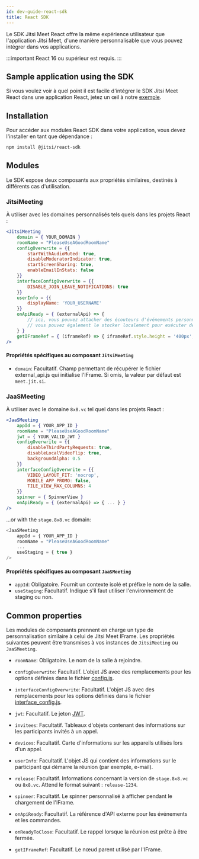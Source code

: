 ```yaml
---
id: dev-guide-react-sdk
title: React SDK
---
```


Le SDK Jitsi Meet React offre la même expérience utilisateur que l'application Jitsi Meet, d'une manière personnalisable que vous pouvez intégrer dans vos applications.

:::important
React 16 ou supérieur est requis.
:::

## Sample application using the SDK
Si vous voulez voir à quel point il est facile d'intégrer le SDK Jitsi Meet React dans une application React, jetez un œil à notre [exemple](https://github.com/jitsi/jitsi-meet-react-sdk/tree/main/example).

## Installation
Pour accéder aux modules React SDK dans votre application, vous devez l'installer en tant que dépendance :
```bash
npm install @jitsi/react-sdk
```

## Modules
Le SDK expose deux composants aux propriétés similaires, destinés à différents cas d'utilisation.

### JitsiMeeting
À utiliser avec les domaines personnalisés tels quels dans les projets React :
```jsx
<JitsiMeeting
    domain = { YOUR_DOMAIN }
    roomName = "PleaseUseAGoodRoomName"
    configOverwrite = {{
        startWithAudioMuted: true,
        disableModeratorIndicator: true,
        startScreenSharing: true,
        enableEmailInStats: false
    }}
    interfaceConfigOverwrite = {{
        DISABLE_JOIN_LEAVE_NOTIFICATIONS: true
    }}
    userInfo = {{
        displayName: 'YOUR_USERNAME'
    }}
    onApiReady = { (externalApi) => {
        // ici, vous pouvez attacher des écouteurs d'événements personnalisés à l'API externe Jitsi Meet
        // vous pouvez également le stocker localement pour exécuter des commandes
    } }
    getIFrameRef = { (iframeRef) => { iframeRef.style.height = '400px'; } }
/>
```
#### Propriétés spécifiques au composant `JitsiMeeting`
* `domain`: Facultatif. Champ permettant de récupérer le fichier external_api.js qui initialise l'IFrame. Si omis, la valeur par défaut est `meet.jit.si`.

### JaaSMeeting
À utiliser avec le domaine `8x8.vc` tel quel dans les projets React :
```jsx
<JaaSMeeting
    appId = { YOUR_APP_ID }
    roomName = "PleaseUseAGoodRoomName"
    jwt = { YOUR_VALID_JWT }
    configOverwrite = {{
        disableThirdPartyRequests: true,
        disableLocalVideoFlip: true,
        backgroundAlpha: 0.5
    }}
    interfaceConfigOverwrite = {{
        VIDEO_LAYOUT_FIT: 'nocrop',
        MOBILE_APP_PROMO: false,
        TILE_VIEW_MAX_COLUMNS: 4
    }}
    spinner = { SpinnerView }
    onApiReady = { (externalApi) => { ... } }
/>
```
...or with the `stage.8x8.vc` domain:
```js
<JaaSMeeting
    appId = { YOUR_APP_ID }
    roomName = "PleaseUseAGoodRoomName"
    ...
    useStaging = { true }
/>
```
#### Propriétés spécifiques au composant `JaaSMeeting`
* `appId`: Obligatoire. Fournit un contexte isolé et préfixe le nom de la salle.
* `useStaging`: Facultatif. Indique s'il faut utiliser l'environnement de staging ou non.

## Common properties
Les modules de composants prennent en charge un type de personnalisation similaire à celui de Jitsi Meet IFrame. Les propriétés suivantes peuvent être transmises à vos instances de `JitsiMeeting` ou `JaaSMeeting`.

* `roomName`: Obligatoire. Le nom de la salle à rejoindre.

* `configOverwrite`: Facultatif. L'objet JS avec des remplacements pour les options définies dans le fichier [config.js].

* `interfaceConfigOverwrite`: Facultatif. L'objet JS avec des remplacements pour les options définies dans le fichier [interface_config.js].

* `jwt`: Facultatif. Le jeton [JWT](https://jwt.io/).

* `invitees`: Facultatif. Tableaux d'objets contenant des informations sur les participants invités à un appel.

* `devices`: Facultatif. Carte d'informations sur les appareils utilisés lors d'un appel.

* `userInfo`: Facultatif. L'objet JS qui contient des informations sur le participant qui démarre la réunion (par exemple, e-mail).

* `release`: Facultatif. Informations concernant la version de `stage.8x8.vc` ou `8x8.vc`. Attend le format suivant : `release-1234`.

* `spinner`: Facultatif. Le spinner personnalisé à afficher pendant le chargement de l'IFrame.

* `onApiReady`: Facultatif. La référence d'API externe pour les événements et les commandes.

* `onReadyToClose`: Facultatif. Le rappel lorsque la réunion est prête à être fermée.

* `getIFrameRef`: Facultatif. Le nœud parent utilisé par l'IFrame.

[config.js]: https://github.com/jitsi/jitsi-meet/blob/master/config.js
[interface_config.js]: https://github.com/jitsi/jitsi-meet/blob/master/interface_config.js